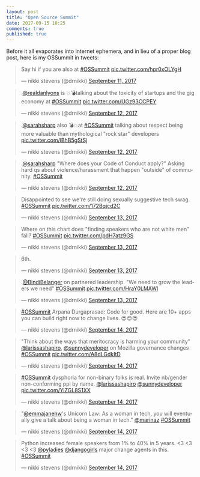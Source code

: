 ```yaml
---
layout: post
title: "Open Source Summit"
date: 2017-09-15 10:25
comments: true
published: true
---
```


Before it all evaporates into internet ephemera, and in lieu of a proper blog post, here is my OSSummit in tweets:

<blockquote class="twitter-tweet" data-lang="en"><p lang="en" dir="ltr">Say hi if you are also at <a href="https://twitter.com/hashtag/OSSummit?src=hash">#OSSummit</a> <a href="https://t.co/hpr0xOLYgH">pic.twitter.com/hpr0xOLYgH</a></p>&mdash; nikki stevens (@drnikki) <a href="https://twitter.com/drnikki/status/907383087092215809">September 11, 2017</a></blockquote>
<script async src="//platform.twitter.com/widgets.js" charset="utf-8"></script>

<blockquote class="twitter-tweet" data-lang="en"><p lang="en" dir="ltr">.<a href="https://twitter.com/realdanlyons">@realdanlyons</a> is 💥💣talking about the toxicity of startups and the gig economy at <a href="https://twitter.com/hashtag/OSSummit?src=hash">#OSSummit</a> <a href="https://t.co/UGz93CCPEY">pic.twitter.com/UGz93CCPEY</a></p>&mdash; nikki stevens (@drnikki) <a href="https://twitter.com/drnikki/status/907658804178726912">September 12, 2017</a></blockquote>
<script async src="//platform.twitter.com/widgets.js" charset="utf-8"></script>

<blockquote class="twitter-tweet" data-lang="en"><p lang="en" dir="ltr">.<a href="https://twitter.com/sarahsharp">@sarahsharp</a> also 💣💥at <a href="https://twitter.com/hashtag/OSSummit?src=hash">#OSSummit</a>  talking about respect being more valuable than mythological &quot;rock star&quot; developers <a href="https://t.co/lBhB5gStSj">pic.twitter.com/lBhB5gStSj</a></p>&mdash; nikki stevens (@drnikki) <a href="https://twitter.com/drnikki/status/907667692244451328">September 12, 2017</a></blockquote>
<script async src="//platform.twitter.com/widgets.js" charset="utf-8"></script>

<blockquote class="twitter-tweet" data-lang="en"><p lang="en" dir="ltr">.<a href="https://twitter.com/sarahsharp">@sarahsharp</a> &quot;Where does your Code of Conduct apply?&quot; Asking hard qs about violence/harassment that happen &quot;outside&quot; of community. <a href="https://twitter.com/hashtag/OSSummit?src=hash">#OSSummit</a></p>&mdash; nikki stevens (@drnikki) <a href="https://twitter.com/drnikki/status/907671400017649664">September 12, 2017</a></blockquote>
<script async src="//platform.twitter.com/widgets.js" charset="utf-8"></script>

<blockquote class="twitter-tweet" data-lang="en"><p lang="en" dir="ltr">Disappointed to see we&#39;re still doing sexually suggestive tech swag. <a href="https://twitter.com/hashtag/OSSummit?src=hash">#OSSummit</a> <a href="https://t.co/172Bqjcd2C">pic.twitter.com/172Bqjcd2C</a></p>&mdash; nikki stevens (@drnikki) <a href="https://twitter.com/drnikki/status/907793350593437698">September 13, 2017</a></blockquote>
<script async src="//platform.twitter.com/widgets.js" charset="utf-8"></script>

<blockquote class="twitter-tweet" data-lang="en"><p lang="en" dir="ltr">Where on this chart does &quot;finding speakers who are not white men&quot; fall? <a href="https://twitter.com/hashtag/OSSummit?src=hash">#OSSummit</a> <a href="https://t.co/pdH7atz9GS">pic.twitter.com/pdH7atz9GS</a></p>&mdash; nikki stevens (@drnikki) <a href="https://twitter.com/drnikki/status/908009315490869249">September 13, 2017</a></blockquote>
<script async src="//platform.twitter.com/widgets.js" charset="utf-8"></script>

<blockquote class="twitter-tweet" data-lang="en"><p lang="und" dir="ltr">6th.</p>&mdash; nikki stevens (@drnikki) <a href="https://twitter.com/drnikki/status/908012718933680128">September 13, 2017</a></blockquote>
<script async src="//platform.twitter.com/widgets.js" charset="utf-8"></script>

<blockquote class="twitter-tweet" data-lang="en"><p lang="en" dir="ltr">.<a href="https://twitter.com/BindiBelanger">@BindiBelanger</a> on partnered leadership. &quot;We need to grow the leaders we need&quot; <a href="https://twitter.com/hashtag/OSSummit?src=hash">#OSSummit</a> <a href="https://t.co/HraY0LMAWl">pic.twitter.com/HraY0LMAWl</a></p>&mdash; nikki stevens (@drnikki) <a href="https://twitter.com/drnikki/status/908016635407089665">September 13, 2017</a></blockquote>
<script async src="//platform.twitter.com/widgets.js" charset="utf-8"></script>

<blockquote class="twitter-tweet" data-lang="en"><p lang="en" dir="ltr"><a href="https://twitter.com/hashtag/OSSummit?src=hash">#OSSummit</a> Arpana Durgaprasad: Code for good. Here are 10+ apps you can build right now to change lives. 😍😍😍</p>&mdash; nikki stevens (@drnikki) <a href="https://twitter.com/drnikki/status/908382716025909248">September 14, 2017</a></blockquote>
<script async src="//platform.twitter.com/widgets.js" charset="utf-8"></script>

<blockquote class="twitter-tweet" data-lang="en"><p lang="en" dir="ltr">&quot;Think about the ways that meritocracy is harming your community&quot; <a href="https://twitter.com/larissashapiro">@larissashapiro</a>, <a href="https://twitter.com/sunnydeveloper">@sunnydeveloper</a> on Mozilla governance changes <a href="https://twitter.com/hashtag/OSSummit?src=hash">#OSSummit</a> <a href="https://t.co/A8dLGdkItD">pic.twitter.com/A8dLGdkItD</a></p>&mdash; nikki stevens (@drnikki) <a href="https://twitter.com/drnikki/status/908402911712911360">September 14, 2017</a></blockquote>
<script async src="//platform.twitter.com/widgets.js" charset="utf-8"></script>

<blockquote class="twitter-tweet" data-lang="en"><p lang="en" dir="ltr"><a href="https://twitter.com/hashtag/OSSummit?src=hash">#OSSummit</a> dysphoria for non-binary folks is real. Invite nb/gender non-conforming ppl by name. <a href="https://twitter.com/larissashapiro">@larissashapiro</a> <a href="https://twitter.com/sunnydeveloper">@sunnydeveloper</a> <a href="https://t.co/YiZGL8S1XX">pic.twitter.com/YiZGL8S1XX</a></p>&mdash; nikki stevens (@drnikki) <a href="https://twitter.com/drnikki/status/908406836830683136">September 14, 2017</a></blockquote>
<script async src="//platform.twitter.com/widgets.js" charset="utf-8"></script>

<blockquote class="twitter-tweet" data-lang="en"><p lang="en" dir="ltr">&quot;<a href="https://twitter.com/emmajanehw">@emmajanehw</a>&#39;s Unicorn Law: As a woman in tech, you will eventually give a talk about being a woman in tech.&quot;  <a href="https://twitter.com/marinaz">@marinaz</a> <a href="https://twitter.com/hashtag/OSSummit?src=hash">#OSSummit</a></p>&mdash; nikki stevens (@drnikki) <a href="https://twitter.com/drnikki/status/908463083470721024">September 14, 2017</a></blockquote>
<script async src="//platform.twitter.com/widgets.js" charset="utf-8"></script>

<blockquote class="twitter-tweet" data-lang="en"><p lang="en" dir="ltr">Python increased female speakers from 1% to 40% in 5 years. &lt;3 &lt;3 &lt;3 &lt;3 <a href="https://twitter.com/pyladies">@pyladies</a> <a href="https://twitter.com/djangogirls">@djangogirls</a> major change agents in this. <a href="https://twitter.com/hashtag/OSSummit?src=hash">#OSSummit</a></p>&mdash; nikki stevens (@drnikki) <a href="https://twitter.com/drnikki/status/908465327234629632">September 14, 2017</a></blockquote>
<script async src="//platform.twitter.com/widgets.js" charset="utf-8"></script>
